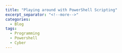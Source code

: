 ```yaml
---
title: "Playing around with PowerShell Scripting"
excerpt_separator: "<!--more-->"
categories:
  - Blog
tags:
  - Programming
  - Powershell
  - Cyber
---
```



